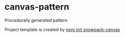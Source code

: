 # canvas-pattern

Procedurally generated pattern

Project template is created by [npm init snowpack-canvas](https://github.com/beenotung/create-snowpack-canvas)
